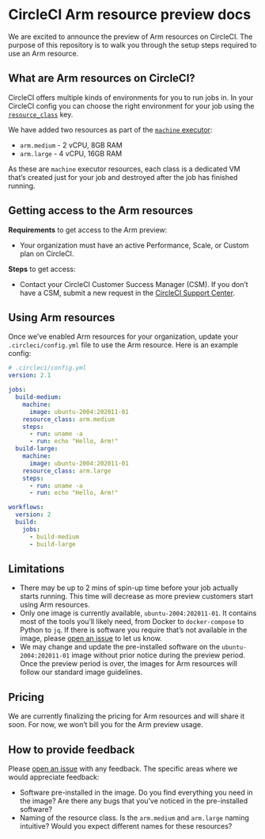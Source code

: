 # CircleCI Arm resource preview docs

We are excited to announce the preview of Arm resources on CircleCI. The purpose of this repository is to walk you through the setup steps required to use an Arm resource.

## What are Arm resources on CircleCI?

CircleCI offers multiple kinds of environments for you to run jobs in. In your CircleCI config you can choose the right environment for your job using the [`resource_class`](https://circleci.com/docs/2.0/configuration-reference/#resource_class) key.

We have added two resources as part of the [`machine` executor](https://circleci.com/docs/2.0/configuration-reference/#machine-executor-linux):

* `arm.medium` - 2 vCPU, 8GB RAM
* `arm.large` - 4 vCPU, 16GB RAM

As these are `machine` executor resources, each class is a dedicated VM that’s created just for your job and destroyed after the job has finished running.

## Getting access to the Arm resources

**Requirements** to get access to the Arm preview:

* Your organization must have an active Performance, Scale, or Custom plan on CircleCI.

**Steps** to get access:

* Contact your CircleCI Customer Success Manager (CSM). If you don’t have a CSM, submit a new request in the [CircleCI Support Center](https://support.circleci.com/hc/en-us).

## Using Arm resources

Once we’ve enabled Arm resources for your organization, update your `.circleci/config.yml` file to use the Arm resource. Here is an example config:

```yaml
# .circleci/config.yml
version: 2.1

jobs:
  build-medium:
    machine:
      image: ubuntu-2004:202011-01
    resource_class: arm.medium
    steps:
      - run: uname -a
      - run: echo "Hello, Arm!"
  build-large:
    machine:
      image: ubuntu-2004:202011-01
    resource_class: arm.large
    steps:
      - run: uname -a
      - run: echo "Hello, Arm!"

workflows:
  version: 2
  build:
    jobs:
      - build-medium
      - build-large
```

## Limitations

* There may be up to 2 mins of spin-up time before your job actually starts running. This time will decrease as more preview customers start using Arm resources.
* Only one image is currently available, `ubuntu-2004:202011-01`. It contains most of the tools you’ll likely need, from Docker to `docker-compose` to Python to `jq`. If there is software you require that’s not available in the image, please [open an issue](https://github.com/CircleCI-Public/arm-preview-docs/issues) to let us know.
* We may change and update the pre-installed software on the `ubuntu-2004:202011-01` image without prior notice during the preview period. Once the preview period is over, the images for Arm resources will follow our standard image guidelines.

## Pricing

We are currently finalizing the pricing for Arm resources and will share it soon. For now, we won’t bill you for the Arm preview usage.

## How to provide feedback

Please [open an issue](https://github.com/CircleCI-Public/arm-preview-docs/issues) with any feedback. The specific areas where we would appreciate feedback:

* Software pre-installed in the image. Do you find everything you need in the image? Are there any bugs that you’ve noticed in the pre-installed software?
* Naming of the resource class. Is the `arm.medium` and `arm.large` naming intuitive? Would you expect different names for these resources?
